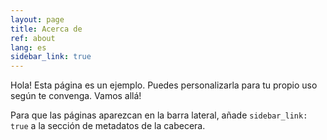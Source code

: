 ```yaml
---
layout: page
title: Acerca de
ref: about
lang: es
sidebar_link: true
---
```


<p class="message">
  Hola! Esta página es un ejemplo. Puedes personalizarla
  para tu propio uso según te convenga. Vamos allá!
</p>

Para que las páginas aparezcan en la barra lateral, añade `sidebar_link: true` a la sección de metadatos de la cabecera.
